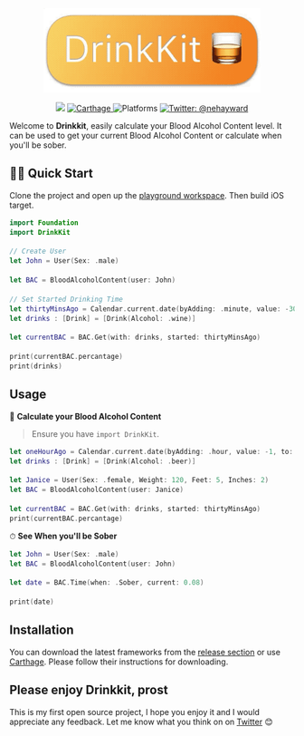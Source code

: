 <p align="center"/>
    <img src="Logo.gif" />
</p>
<p align="center">
    <img src="https://img.shields.io/badge/Swift-4.2-orange.svg" />
    <a href="https://github.com/Carthage/Carthage">
        <img src="https://img.shields.io/badge/carthage-compatible-4BC51D.svg?style=flat" alt="Carthage" />
    </a>
    <img src="https://img.shields.io/badge/platforms-iOS|watchOS|macOS-black.svg?&longCache=true&style=flat" alt="Platforms" />
    <a href="https://twitter.com/nehayward">
        <img src="https://img.shields.io/badge/contact-@nehayward-51CEDA.svg?style=flat" alt="Twitter: @nehayward" />
    </a>
</p>

Welcome to **Drinkkit**, easily calculate your Blood Alcohol Content level. It can be used to get your current Blood Alcohol Content or calculate when you'll be sober.

## 👨‍💻 Quick Start

Clone the project and open up the [playground workspace](Playground/DrinkKitQuickstart.workspace). Then build iOS target.

```swift
import Foundation
import DrinkKit

// Create User
let John = User(Sex: .male)

let BAC = BloodAlcoholContent(user: John)

// Set Started Drinking Time
let thirtyMinsAgo = Calendar.current.date(byAdding: .minute, value: -30, to: Date())!
let drinks : [Drink] = [Drink(Alcohol: .wine)]

let currentBAC = BAC.Get(with: drinks, started: thirtyMinsAgo)

print(currentBAC.percantage)
print(drinks)
```

## Usage

🥃 **Calculate your Blood Alcohol Content**

> Ensure you have `import DrinkKit`.

```swift
let oneHourAgo = Calendar.current.date(byAdding: .hour, value: -1, to: Date())!
let drinks : [Drink] = [Drink(Alcohol: .beer)]

let Janice = User(Sex: .female, Weight: 120, Feet: 5, Inches: 2)
let BAC = BloodAlcoholContent(user: Janice)

let currentBAC = BAC.Get(with: drinks, started: thirtyMinsAgo)
print(currentBAC.percantage)
```


⏱ **See When you'll be Sober**

```swift
let John = User(Sex: .male)
let BAC = BloodAlcoholContent(user: John)

let date = BAC.Time(when: .Sober, current: 0.08)

print(date)
```

## Installation

You can download the latest frameworks from the [release section](https://github.com/nehayward/drinkkit/releases) or use [Carthage](https://github.com/Carthage/Carthage#installing-carthage). Please follow their instructions for downloading.

## Please enjoy **Drinkkit**, prost

This is my first open source project, I hope you enjoy it and I would appreciate any feedback. Let me know what you think on on [Twitter](https://twitter.com/nehayward) 😊
